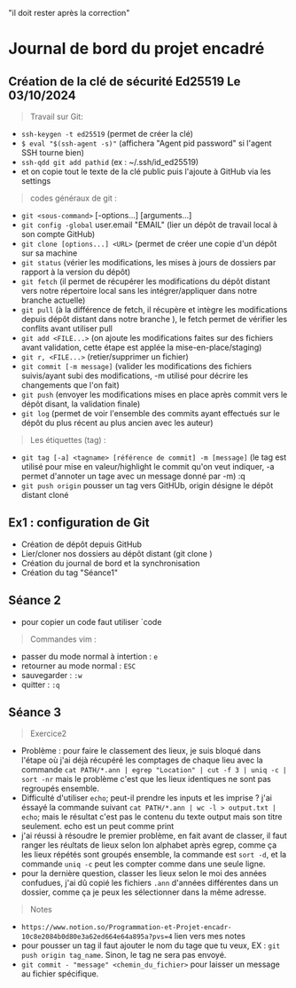 "il doit rester après la correction"
# Journal de bord du projet encadré
## Création de la clé de sécurité Ed25519  Le 03/10/2024
> Travail sur Git:
- `ssh-keygen -t ed25519` (permet de créer la clé)
- `$ eval "$(ssh-agent -s)"` (affichera "Agent pid password" si l'agent SSH tourne bien)
- `ssh-qdd git add pathid` (ex : ~/.ssh/id_ed25519)
- et on copie tout le texte de la clé public puis l'ajoute à GitHub via les settings
> codes généraux de git :
- `git <sous-command>` [-options...] [arguments...]
- `git config -global` user.email "EMAIL" (lier un dépôt de travail local à son compte GitHub)
- `git clone [options...] <URL>` (permet de  créer une copie d'un dépôt sur sa machine 
- `git status` (vérier les modifications, les mises à jours de dossiers par rapport à la version du dépôt)
- `git fetch` (il permet de récupérer les modifications du dépôt distant vers notre répertoire local sans les intégrer/appliquer dans notre branche actuelle)
- `git pull` (à la différence de fetch, il récupère et intègre les modifications depuis dépôt distant dans notre branche ), le fetch permet de vérifier les conflits avant utiliser pull
- `git add <FILE...>` (on ajoute les modifications faites sur des fichiers avant validation, cette étape est applée la mise-en-place/staging)
- `git r, <FILE...>` (retier/supprimer un fichier)
- `git commit [-m message]` (valider les modifications des fichiers suivis/ayant subi des modifications, -m utilisé pour décrire les changements que l'on fait)
- `git push` (envoyer les modifications mises en place après commit vers le dépôt disant, la validation finale)
- `git log` (permet de voir l'ensemble des commits ayant effectués sur le dépôt du plus récent au plus ancien avec les auteur)
> Les étiquettes (tag) : 
- `git tag [-a] <tagname> [référence de commit] -m [message]` (le tag est utilisé pour mise en valeur/highlight le commit qu'on veut indiquer, -a permet d'annoter un tage avec un message donné par -m)
:q
- `git push origin` pousser un tag vers GitHUb, origin désigne le dépôt distant cloné
## Ex1 : configuration de Git
- Création de dépôt depuis GitHub
- Lier/cloner nos dossiers au dépôt distant (git clone <URL>)
- Création du journal de bord et la synchronisation
- Création du tag "Séance1"
## Séance 2 
- pour copier un code faut utiliser `code
> Commandes vim :
- passer du mode normal à intertion : `e`
- retourner au mode normal : `ESC`
- sauvegarder : `:w`
- quitter : `:q`
## Séance 3
> Exercice2
- Problème : pour faire le classement des lieux, je suis bloqué dans l'étape où j'ai déjà récupéré les comptages de chaque lieu avec la commande `cat PATH/*.ann | egrep "Location" | cut -f 3 | uniq -c | sort -nr` mais le problème c'est que les lieux identiques ne sont pas regroupés ensemble.
- Difficulté d'utiliser `echo`; peut-il prendre les inputs et les imprise ? j'ai éssayé la commande suivant `cat PATH/*.ann | wc -l > output.txt | echo`; mais le résultat c'est pas le contenu du texte output mais son titre seulement. echo est un peut comme print
- j'ai réussi à résoudre le premier problème, en fait avant de classer, il faut ranger les réultats de lieux selon lon alphabet après egrep, comme ça les lieux répétés sont groupés ensemble, la commande est `sort -d`, et la commande `uniq -c` peut les compter comme dans une seule ligne. 
- pour la dernière question, classer les lieux selon le moi des années confudues, j'ai dû copié les fichiers `.ann` d'années différentes dans un dossier, comme ça je peux les sélectionner dans la même adresse.
> Notes
- `https://www.notion.so/Programmation-et-Projet-encadr-10c8e2084b0d80e3a62ed664e64a895a?pvs=4` lien vers mes notes
- pour pousser un tag il faut ajouter le nom du tage que tu veux, EX : `git push origin tag_name`. Sinon, le tag ne sera pas envoyé.
- `git commit - "message" <chemin_du_fichier>` pour laisser un message au fichier spécifique.
